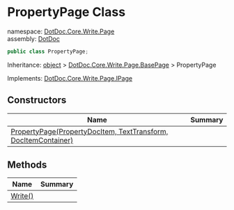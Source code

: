 ﻿# PropertyPage Class

namespace: [DotDoc\.Core\.Write\.Page](../DotDoc.Core.Write.Page.md)<br />
assembly: [DotDoc](../../DotDoc.md)



```csharp
public class PropertyPage;
```

Inheritance: [object](https://docs.microsoft.com/dotnet/api/System.Object) > [DotDoc\.Core\.Write\.Page\.BasePage](../../DotDoc/DotDoc.Core.Write.Page/BasePage.md) > PropertyPage

Implements: [DotDoc\.Core\.Write\.Page\.IPage](../../DotDoc/DotDoc.Core.Write.Page/IPage.md)

## Constructors

| Name | Summary |
|------|---------|
| [PropertyPage\(PropertyDocItem, TextTransform, DocItemContainer\)](./PropertyPage/$ctor.md) |  |

## Methods

| Name | Summary |
|------|---------|
| [Write\(\)](./PropertyPage/Write.md) |  |

